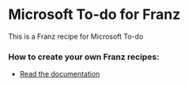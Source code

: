 # Microsoft To-do for Franz
This is a Franz recipe for Microsoft To-do

### How to create your own Franz recipes:
* [Read the documentation](https://github.com/meetfranz/plugins)
